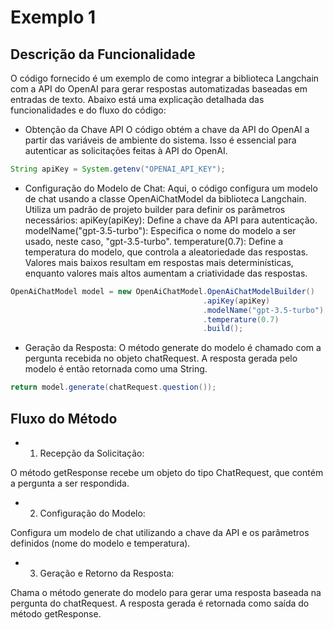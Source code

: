 # Exemplo 1

## Descrição da Funcionalidade 

O código fornecido é um exemplo de como integrar a biblioteca Langchain com a API do OpenAI para gerar respostas automatizadas baseadas em entradas de texto. Abaixo está uma explicação detalhada das funcionalidades e do fluxo do código:

- Obtenção da Chave API 
O código obtém a chave da API do OpenAI a partir das variáveis de ambiente do sistema. Isso é essencial para autenticar as solicitações feitas à API do OpenAI. 
```java
String apiKey = System.getenv("OPENAI_API_KEY");
```

- Configuração do Modelo de Chat:
Aqui, o código configura um modelo de chat usando a classe OpenAiChatModel da biblioteca Langchain. Utiliza um padrão de projeto builder para definir os parâmetros necessários: apiKey(apiKey): Define a chave da API para autenticação. modelName("gpt-3.5-turbo"): Especifica o nome do modelo a ser usado, neste caso, "gpt-3.5-turbo". temperature(0.7): Define a temperatura do modelo, que controla a aleatoriedade das respostas. Valores mais baixos resultam em respostas mais determinísticas, enquanto valores mais altos aumentam a criatividade das respostas. 

```java
OpenAiChatModel model = new OpenAiChatModel.OpenAiChatModelBuilder()
                                           .apiKey(apiKey)
                                           .modelName("gpt-3.5-turbo")
                                           .temperature(0.7)
                                           .build();
```

- Geração da Resposta:
O método generate do modelo é chamado com a pergunta recebida no objeto chatRequest. A resposta gerada pelo modelo é então retornada como uma String. 

```java
return model.generate(chatRequest.question()); 
```

## Fluxo do Método
- 1. Recepção da Solicitação:

O método getResponse recebe um objeto do tipo ChatRequest, que contém a pergunta a ser respondida.
- 2. Configuração do Modelo:

Configura um modelo de chat utilizando a chave da API e os parâmetros definidos (nome do modelo e temperatura).
- 3. Geração e Retorno da Resposta:

Chama o método generate do modelo para gerar uma resposta baseada na pergunta do chatRequest.
A resposta gerada é retornada como saída do método getResponse.
